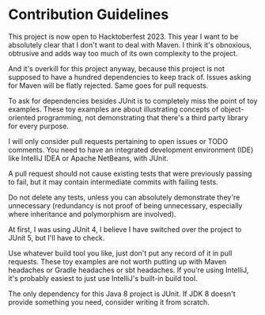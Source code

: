 # Contribution Guidelines

This project is now open to Hacktoberfest 2023. This year I want to be 
absolutely clear that I don't want to deal with Maven. I think it's obnoxious, 
obtrusive and adds way too much of its own complexity to the project.

And it's overkill for this project anyway, because this project is not supposed 
to have a hundred dependencies to keep track of. Issues asking for Maven will be 
flatly rejected. Same goes for pull requests.

To ask for dependencies besides JUnit is to completely miss the point of toy 
examples. These toy examples are about illustrating concepts of object-oriented 
programming, not demonstrating that there's a third party library for every 
purpose.

I will only consider pull requests pertaining to open issues or TODO comments. 
You need to have an integrated development environment (IDE) like IntelliJ IDEA 
or Apache NetBeans, with JUnit.

A pull request should not cause existing tests that were previously passing to 
fail, but it may contain intermediate commits with failing tests.

Do not delete any tests, unless you can absolutely demonstrate they're 
unnecessary (redundancy is not proof of being unnecessary, especially where 
inheritance and polymorphism are involved).

At first, I was using JUnit 4, I believe I have switched over the project to 
JUnit 5, but I'll have to check.

Use whatever build tool you like, just don't put any record of it in pull 
requests. These toy examples are not worth putting up with Maven headaches or 
Gradle headaches or sbt headaches. If you're using IntelliJ, it's probably 
easiest to just use IntelliJ's built-in build tool.

The only dependency for this Java 8 project is JUnit. If JDK 8 doesn't provide 
something you need, consider writing it from scratch.
